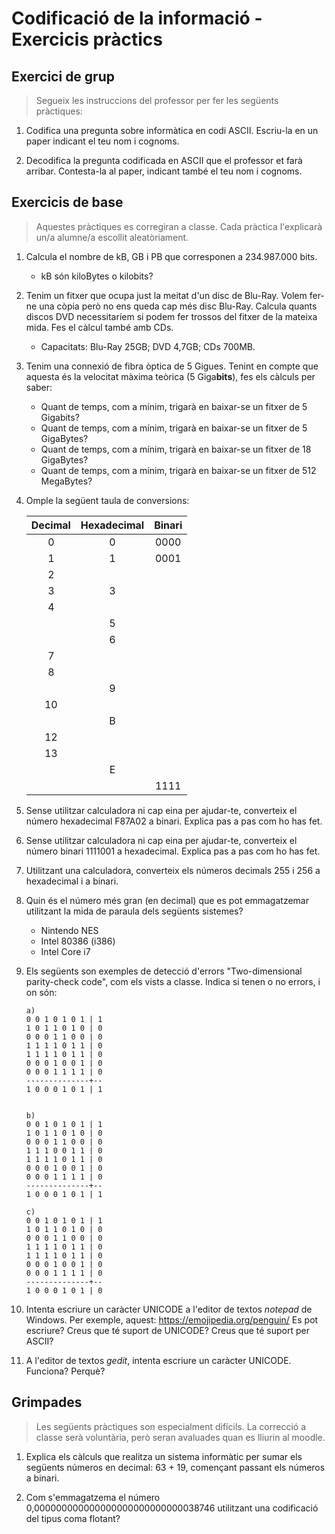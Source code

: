 Codificació de la informació - Exercicis pràctics
=================================================

Exercici de grup
----------------

> Segueix les instruccions del professor per fer les següents pràctiques:

1. Codifica una pregunta sobre informàtica en codi ASCII. Escriu-la en un paper indicant el teu nom i cognoms.

2. Decodifica la pregunta codificada en ASCII que el professor et farà arribar. Contesta-la al paper, indicant també el teu nom i cognoms.


Exercicis de base
-----------------

> Aquestes pràctiques es corregiran a classe. Cada pràctica l'explicarà un/a alumne/a escollit aleatòriament.

1. Calcula el nombre de kB, GB i PB que corresponen a 234.987.000 bits.
   * kB són kiloBytes o kilobits?

2. Tenim un fitxer que ocupa just la meitat d'un disc de Blu-Ray. Volem fer-ne una còpia però no ens queda cap més disc Blu-Ray. Calcula quants discos DVD necessitaríem si podem fer trossos del fitxer de la mateixa mida. Fes el càlcul també amb CDs.
   * Capacitats: Blu-Ray 25GB; DVD 4,7GB; CDs 700MB.

3. Tenim una connexió de fibra òptica de 5 Gigues. Tenint en compte que aquesta és la velocitat màxima teòrica (5 Giga**bits**), fes els càlculs per saber:
   * Quant de temps, com a mínim, trigarà en baixar-se un fitxer de 5 Gigabits?
   * Quant de temps, com a mínim, trigarà en baixar-se un fitxer de 5 GigaBytes?
   * Quant de temps, com a mínim, trigarà en baixar-se un fitxer de 18 GigaBytes?
   * Quant de temps, com a mínim, trigarà en baixar-se un fitxer de 512 MegaBytes?

4. Omple la següent taula de conversions:

   | Decimal | Hexadecimal | Binari |
   |:-------:|:-----------:|:------:|
   |0|0|0000|
   |1|1|0001|
   |2
   |3|3| |
   |4| |
   | |5
   | | 6
   |7
   |8
   | |9
   |10
   | |B
   |12
   |13
   | |E
   | | |1111

5. Sense utilitzar calculadora ni cap eina per ajudar-te, converteix el número hexadecimal F87A02 a binari. Explica pas a pas com ho has fet.

6. Sense utilitzar calculadora ni cap eina per ajudar-te, converteix el número binari 1111001 a hexadecimal. Explica pas a pas com ho has fet.

7. Utilitzant una calculadora, converteix els números decimals 255 i 256 a hexadecimal i a binari.

8. Quin és el número més gran (en decimal) que es pot emmagatzemar utilitzant la mida de paraula dels següents sistemes?
   - Nintendo NES
   - Intel 80386 (i386)
   - Intel Core i7

9. Els següents son exemples de detecció d'errors "Two-dimensional parity-check code", com els vists a classe. Indica si tenen o no errors, i on són: 
   ```
   a)
   0 0 1 0 1 0 1 | 1
   1 0 1 1 0 1 0 | 0
   0 0 0 1 1 0 0 | 0
   1 1 1 1 0 1 1 | 0
   1 1 1 1 0 1 1 | 0
   0 0 0 1 0 0 1 | 0
   0 0 0 1 1 1 1 | 0
   --------------+--
   1 0 0 0 1 0 1 | 1


   b)
   0 0 1 0 1 0 1 | 1
   1 0 1 1 0 1 0 | 0
   0 0 0 1 1 0 0 | 0
   1 1 1 0 0 1 1 | 0
   1 1 1 1 0 1 1 | 0
   0 0 0 1 0 0 1 | 0
   0 0 0 1 1 1 1 | 0
   --------------+--
   1 0 0 0 1 0 1 | 1

   c)
   0 0 1 0 1 0 1 | 1
   1 0 1 1 0 1 0 | 0
   0 0 0 1 1 0 0 | 0
   1 1 1 1 0 1 1 | 0
   1 1 1 1 0 1 1 | 0
   0 0 0 1 0 0 1 | 0
   0 0 0 1 1 1 1 | 0
   --------------+--
   1 0 0 0 1 0 1 | 0
   ```

10. Intenta escriure un caràcter UNICODE a l'editor de textos *notepad* de Windows. Per exemple, aquest: https://emojipedia.org/penguin/
   Es pot escriure? Creus que té suport de UNICODE? Creus que té suport per ASCII?

11. A l'editor de textos *gedit*, intenta escriure un caràcter UNICODE. Funciona? Perquè?

Grimpades
----------
>Les següents pràctiques son especialment difícils. La correcció a classe serà voluntària, però seran avaluades quan es lliurin al moodle.

1. Explica els càlculs que realitza un sistema informàtic per sumar els següents números en decimal: 63 + 19, començant passant els números a binari.

2. Com s'emmagatzema el número 0,000000000000000000000000000038746 utilitzant una codificació del tipus coma flotant?